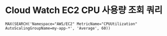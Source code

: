 # Cloud Watch EC2 CPU 사용량 조회 쿼리

```
MAX(SEARCH('Namespace="AWS/EC2" MetricName="CPUUtilization" AutoScalingGroupName=my-app-*', 'Average', 60))
```
